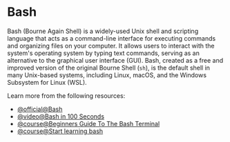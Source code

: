 # Bash

Bash (Bourne Again Shell) is a widely-used Unix shell and scripting language that acts as a command-line interface for executing commands and organizing files on your computer. It allows users to interact with the system's operating system by typing text commands, serving as an alternative to the graphical user interface (GUI). Bash, created as a free and improved version of the original Bourne Shell (`sh`), is the default shell in many Unix-based systems, including Linux, macOS, and the Windows Subsystem for Linux (WSL).

Learn more from the following resources:

- [@official@Bash](https://www.gnu.org/software/bash/)
- [@video@Bash in 100 Seconds](https://www.youtube.com/watch?v=I4EWvMFj37g)
- [@course@Beginners Guide To The Bash Terminal](https://www.youtube.com/watch?v=oxuRxtrO2Ag)
- [@course@Start learning bash](https://linuxhandbook.com/bash/)

